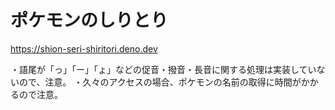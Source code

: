 # ポケモンのしりとり
https://shion-seri-shiritori.deno.dev

・語尾が「っ」「ー」「ょ」などの促音・撥音・長音に関する処理は実装していないので、注意。
・久々のアクセスの場合、ポケモンの名前の取得に時間がかかるので注意。
